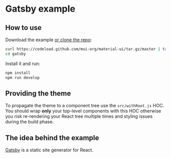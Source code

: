 # Gatsby example

## How to use

Download the example [or clone the repo](https://github.com/mui-org/material-ui):

```bash
curl https://codeload.github.com/mui-org/material-ui/tar.gz/master | tar -xz --strip=2  material-ui-master/examples/gatsby
cd gatsby
```

Install it and run:

```bash
npm install
npm run develop
```

## Providing the theme

To propagate the theme to a component tree use the `src/withRoot.js` HOC.
You should wrap **only** your top-level components with this HOC otherwise you risk re-rendering your React tree multiple times and styling issues during the build phase.


## The idea behind the example

[Gatsby](https://github.com/gatsbyjs/gatsby) is a static site generator for React.
